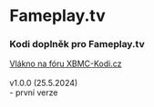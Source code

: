 <h1>Fameplay.tv</h1>
<p>
<h3>Kodi doplněk pro Fameplay.tv</h3>
<p>
<a href="https://www.xbmc-kodi.cz/fameplay.tv">Vlákno na fóru XBMC-Kodi.cz</a><br><br>
v1.0.0 (25.5.2024)<br>
- první verze<br><br>
</p>
